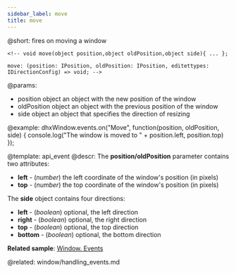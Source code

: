 ```yaml
---
sidebar_label: move
title: move
---          
```


@short: fires on moving a window

```todoapi 
<!-- void move(object position,object oldPosition,object side){ ... };

move: (position: IPosition, oldPosition: IPosition, editettypes: IDirectionConfig) => void; -->
```

@params:
- position  object  an object with the new position of the window
- oldPosition   object  an object with the previous position of the window
- side  object  an object that specifies the direction of resizing

@example:
dhxWindow.events.on("Move", function(position, oldPosition, side) {
    console.log("The window is moved to " + position.left, position.top)
});

@template: api_event
@descr:
The **position/oldPosition** parameter contains two attributes:

- **left** - (*number*)	the left coordinate of the window's position (in pixels)
- **top** - (*number*)	the top coordinate of the window's position (in pixels)

The **side** object contains four directions:

- **left** - (*boolean*) optional, the left direction
- **right** - (*boolean*) optional, the right direction
- **top** - (*boolean*) optional, the top direction
- **bottom** - (*boolean*) optional, the bottom direction


**Related sample**: [Window. Events](https://snippet.dhtmlx.com/jfu4upwd)

@related: window/handling_events.md

